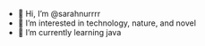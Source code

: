 - 👋 Hi, I’m @sarahnurrrr
- 👀 I’m interested in technology, nature, and novel
- 🌱 I’m currently learning java


<!---
sarahnurrrr/sarahnurrrr is a ✨ special ✨ repository because its `README.md` (this file) appears on your GitHub profile.
You can click the Preview link to take a look at your changes.
--->

